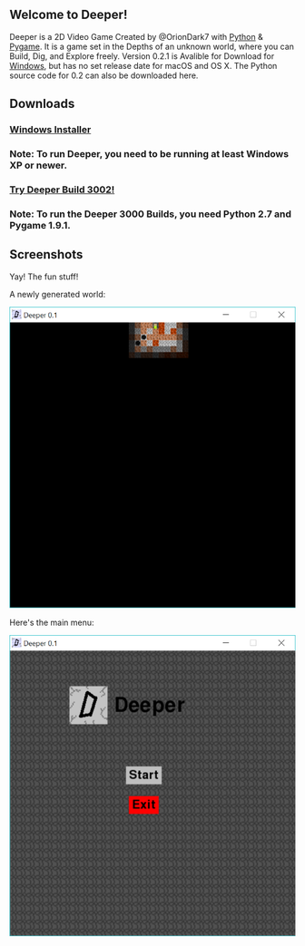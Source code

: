 ## Welcome to Deeper!
Deeper is a 2D Video Game Created by @OrionDark7 with [Python](https://python.org) & [Pygame](http://www.pygame.org). It is a game set in the Depths of an unknown world, where you can Build, Dig, and Explore freely. Version 0.2.1 is Avalible for Download for [Windows](https://oriondark7.github.io/DeeperForWindows), but has no set release date for macOS and OS X. The Python source code for 0.2 can also be downloaded here.

## Downloads
### [Windows Installer](https://github.com/OrionDark7/DeeperForWindows/zipball/master)
### Note: To run Deeper, you need to be running at least Windows XP or newer.
### [Try Deeper Build 3002!](https://github.com/OrionDark7/Deeper/zipball/build3000)
### Note: To run the Deeper 3000 Builds, you need Python 2.7 and Pygame 1.9.1.

## Screenshots
Yay! The fun stuff!

A newly generated world:

![](https://raw.githubusercontent.com/OrionDark7/Deeper/gh-pages/images/Miners%20World.PNG)

Here's the main menu:

![](https://raw.githubusercontent.com/OrionDark7/Deeper/gh-pages/images/mainMenu.PNG)


